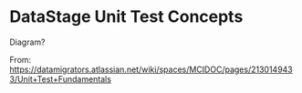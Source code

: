 # DataStage Unit Test Concepts

Diagram?

From: 
https://datamigrators.atlassian.net/wiki/spaces/MCIDOC/pages/2130149433/Unit+Test+Fundamentals
